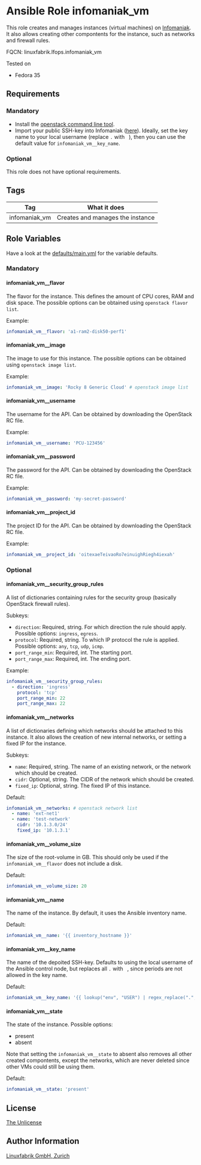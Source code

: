 # Ansible Role infomaniak_vm

This role creates and manages instances (virtual machines) on [Infomaniak](https://www.infomaniak.com/). It also allows creating other compontents for the instance, such as networks and firewall rules.

FQCN: linuxfabrik.lfops.infomaniak_vm

Tested on

* Fedora 35


## Requirements

### Mandatory

* Install the [openstack command line tool](https://docs.openstack.org/newton/user-guide/common/cli-install-openstack-command-line-clients.html).
* Import your public SSH-key into Infomaniak ([here](https://api.pub1.infomaniak.cloud/horizon/project/key_pairs)). Ideally, set the key name to your local username (replace `.` with ` `), then you can use the default value for `infomaniak_vm__key_name`.


### Optional

This role does not have optional requirements.


## Tags

| Tag           | What it does                     |
| ---           | ------------                     |
| infomaniak_vm | Creates and manages the instance |


## Role Variables

Have a look at the [defaults/main.yml](https://github.com/Linuxfabrik/lfops/blob/main/roles/infomaniak_vm/defaults/main.yml) for the variable defaults.


### Mandatory

#### infomaniak_vm__flavor

The flavor for the instance. This defines the amount of CPU cores, RAM and disk space. The possible options can be obtained using `openstack flavor list`.

Example:
```yaml
infomaniak_vm__flavor: 'a1-ram2-disk50-perf1'
```


#### infomaniak_vm__image

The image to use for this instance. The possible options can be obtained using `openstack image list`.

Example:
```yaml
infomaniak_vm__image: 'Rocky 8 Generic Cloud' # openstack image list
```


#### infomaniak_vm__username

The username for the API. Can be obtained by downloading the OpenStack RC file.

Example:
```yaml
infomaniak_vm__username: 'PCU-123456'
```


#### infomaniak_vm__password

The password for the API. Can be obtained by downloading the OpenStack RC file.

Example:
```yaml
infomaniak_vm__password: 'my-secret-password'
```


#### infomaniak_vm__project_id

The project ID for the API. Can be obtained by downloading the OpenStack RC file.

Example:
```yaml
infomaniak_vm__project_id: 'oitexaeTeivaoRo7einuighRiegh4iexah'
```


### Optional


#### infomaniak_vm__security_group_rules

A list of dictionaries containing rules for the security group (basically OpenStack firewall rules).

Subkeys:

* `direction`: Required, string. For which direction the rule should apply. Possible options: `ingress`, `egress`.
* `protocol`: Required, string. To which IP protocol the rule is applied. Possible options: `any`, `tcp`, `udp`, `icmp`.
* `port_range_min`: Required, int. The starting port.
* `port_range_max`: Required, int. The ending port.

Example:
```yaml
infomaniak_vm__security_group_rules:
  - direction: 'ingress'
    protocol: 'tcp'
    port_range_min: 22
    port_range_max: 22
```



#### infomaniak_vm__networks

A list of dictionaries defining which networks should be attached to this instance. It also allows the creation of new internal networks, or setting a fixed IP for the instance.

Subkeys:

* `name`: Required, string. The name of an existing network, or the network which should be created.
* `cidr`: Optional, string. The CIDR of the network which should be created.
* `fixed_ip`: Optional, string. The fixed IP of this instance.

Default:
```yaml
infomaniak_vm__networks: # openstack network list
  - name: 'ext-net1'
  - name: 'test-network'
    cidr: '10.1.3.0/24'
    fixed_ip: '10.1.3.1'
```


#### infomaniak_vm__volume_size

The size of the root-volume in GB. This should only be used if the `infomaniak_vm__flavor` does not include a disk.

Default:
```yaml
infomaniak_vm__volume_size: 20
```


#### infomaniak_vm__name

The name of the instance. By default, it uses the Ansible inventory name.

Default:
```yaml
infomaniak_vm__name: '{{ inventory_hostname }}'
```


#### infomaniak_vm__key_name

The name of the depoited SSH-key. Defaults to using the local username of the Ansible control node, but replaces all `.` with ` `, since periods are not allowed in the key name.

Default:
```yaml
infomaniak_vm__key_name: '{{ lookup("env", "USER") | regex_replace(".", " ") }}'
```


#### infomaniak_vm__state

The state of the instance. Possible options:

* present
* absent

Note that setting the `infomaniak_vm__state` to absent also removes all other created compontents, except the networks, which are never deleted since other VMs could still be using them.

Default:
```yaml
infomaniak_vm__state: 'present'
```


## License

[The Unlicense](https://unlicense.org/)


## Author Information

[Linuxfabrik GmbH, Zurich](https://www.linuxfabrik.ch)
